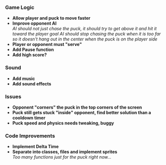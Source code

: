 ### Game Logic
- **Allow player and puck to move faster**
- **Improve opponent AI**  
  *AI should not just chase the puck, it should try to get above it and hit it toward the player goal*
  *AI should stop chasing the puck when it is too far so it doesn't hang out in the center when the puck is on the player side*
- **Player or opponent must "serve"**
- **Add Pause function**
- **Add high score?**

### Sound
- **Add music**
- **Add sound effects**

### Issues
- **Opponent "corners" the puck in the top corners of the screen**
- **Puck still gets stuck "inside" opponent, find better solution than a cooldown timer**
- **Puck speed and physics needs tweaking, buggy**

### Code Improvements
- **Implement Delta Time**
- **Separate into classes, files and implement sprites**  
  *Too many functions just for the puck right now...*
